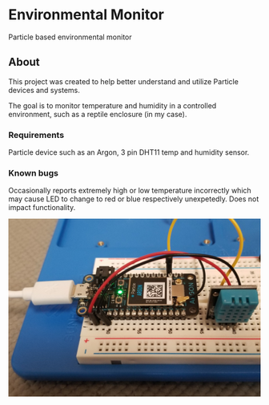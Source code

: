 # Environmental Monitor
Particle based environmental monitor

## About
This project was created to help better understand and utilize Particle devices and systems.

The goal is to monitor temperature and humidity in a controlled environment, such as a reptile enclosure (in my case).

### Requirements
Particle device such as an Argon, 3 pin DHT11 temp and humidity sensor.

### Known bugs
Occasionally reports extremely high or low temperature incorrectly which may cause LED to change to red or blue respectively unexpetedly.  Does not impact functionality.

![image](/20191120_101005.jpg)
